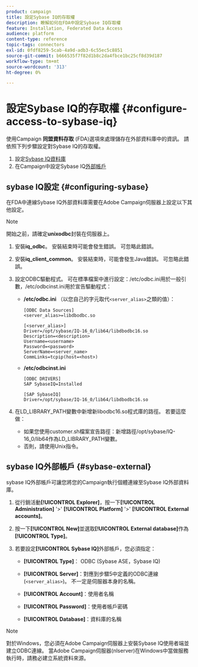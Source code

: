```yaml
---
product: campaign
title: 設定Sybase IQ的存取權
description: 瞭解如何在FDA中設定Sybase IQ存取權
feature: Installation, Federated Data Access
audience: platform
content-type: reference
topic-tags: connectors
exl-id: 0fdf8259-5cab-4a9d-adb3-6c55ec5c8851
source-git-commit: b666535f7f82d1b8c2da4fbce1bc25cf8d39d187
workflow-type: tm+mt
source-wordcount: '313'
ht-degree: 0%

---
```


# 設定Sybase IQ的存取權 {#configure-access-to-sybase-iq}



使用Campaign **同盟資料存取** (FDA)選項來處理儲存在外部資料庫中的資訊。 請依照下列步驟設定對Sybase IQ的存取權。

1. 設定[Sybase IQ資料庫](#configuring-sybase)
1. 在Campaign中設定Sybase IQ[外部帳戶](#sybase-external)

## sybase IQ設定 {#configuring-sybase}

在FDA中連線Sybase IQ外部資料庫需要在Adobe Campaign伺服器上設定以下其他設定。

>[!NOTE]
>
>開始之前，請確定&#x200B;**unixodbc**&#x200B;封裝在伺服器上。

1. 安裝&#x200B;**iq_odbc**。 安裝結束時可能會發生錯誤。 可忽略此錯誤。

1. 安裝&#x200B;**iq_client_common**。 安裝結束時，可能會發生Java錯誤。 可忽略此錯誤。

1. 設定ODBC驅動程式。 可在標準檔案中進行設定：/etc/odbc.ini用於一般引數，/etc/odbcinst.ini用於宣告驅動程式：

   * **/etc/odbc.ini** （以您自己的字元取代`<server_alias>`之類的值）：

     ```
     [ODBC Data Sources]
     <server_alias>=libdbodbc.so
     
     [<server_alias>]
     Driver=/opt/sybase/IQ-16_0/lib64/libdbodbc16.so
     Description=<description>
     Username=<username>
     Password=<password>
     ServerName=<server_name>
     CommLinks=tcpip(host=<host>)
     ```

   * **/etc/odbcinst.ini**

     ```
     [ODBC DRIVERS]
     SAP SybaseIQ=Installed
     
     [SAP SybaseIQ]
     Driver=/opt/sybase/IQ-16_0/lib64/libdbodbc16.so
     ```

1. 在LD_LIBRARY_PATH變數中新增新libodbc16.so程式庫的路徑。 若要這麼做：

   * 如果您使用customer.sh檔案宣告路徑：新增路徑/opt/sybase/IQ-16_0/lib64作為LD_LIBRARY_PATH變數。
   * 否則，請使用Unix指令。

## sybase IQ外部帳戶 {#sybase-external}

sybase IQ外部帳戶可讓您將您的Campaign執行個體連線至Sybase IQ外部資料庫。

1. 從行銷活動&#x200B;**[!UICONTROL Explorer]**，按一下&#x200B;**[!UICONTROL Administration]** &#39;>&#39; **[!UICONTROL Platform]** &#39;>&#39; **[!UICONTROL External accounts]**。

1. 按一下&#x200B;**[!UICONTROL New]**&#x200B;並選取&#x200B;**[!UICONTROL External database]**&#x200B;作為&#x200B;**[!UICONTROL Type]**。

1. 若要設定&#x200B;**[!UICONTROL Sybase IQ]**&#x200B;外部帳戶，您必須指定：

   * **[!UICONTROL Type]**： ODBC (Sybase ASE，Sybase IQ)

   * **[!UICONTROL Server]**：對應到步驟5中定義的ODBC連線(`<server_alias>`)。 不一定是伺服器本身的名稱。

   * **[!UICONTROL Account]**：使用者名稱

   * **[!UICONTROL Password]**：使用者帳戶密碼

   * **[!UICONTROL Database]**：資料庫的名稱

>[!NOTE]
>
>對於Windows，您必須在Adobe Campaign伺服器上安裝Sybase IQ使用者端並建立ODBC連線。 當Adobe Campaign伺服器(nlserver)在Windows中當做服務執行時，請務必建立系統資料來源。
